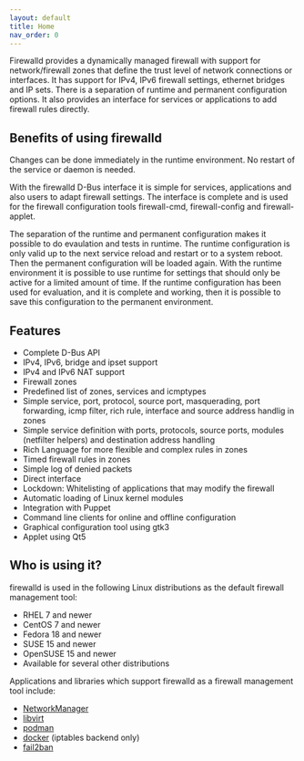 ```yaml
---
layout: default
title: Home
nav_order: 0
---
```


Firewalld provides a dynamically managed firewall with support for network/firewall zones that define the trust level of network connections or interfaces. It has support for IPv4, IPv6 firewall settings, ethernet bridges and IP sets. There is a separation of runtime and permanent configuration options. It also provides an interface for services or applications to add firewall rules directly.

## Benefits of using firewalld

Changes can be done immediately in the runtime environment. No restart of the service or daemon is needed.

With the firewalld D-Bus interface it is simple for services, applications and also users to adapt firewall settings. The interface is complete and is used for the firewall configuration tools firewall-cmd, firewall-config and firewall-applet.

The separation of the runtime and permanent configuration makes it possible to do evaulation and tests in runtime. The runtime configuration is only valid up to the next service reload and restart or to a system reboot. Then the permanent configuration will be loaded again. With the runtime environment it is possible to use runtime for settings that should only be active for a limited amount of time. If the runtime configuration has been used for evaluation, and it is complete and working, then it is possible to save this configuration to the permanent environment.

## Features

 * Complete D-Bus API
 * IPv4, IPv6, bridge and ipset support
 * IPv4 and IPv6 NAT support
 * Firewall zones
 * Predefined list of zones, services and icmptypes
 * Simple service, port, protocol, source port, masquerading, port forwarding, icmp filter, rich rule, interface and source address handlig in zones
 * Simple service definition with ports, protocols, source ports, modules (netfilter helpers) and destination address handling
 * Rich Language for more flexible and complex rules in zones
 * Timed firewall rules in zones
 * Simple log of denied packets
 * Direct interface
 * Lockdown: Whitelisting of applications that may modify the firewall
 * Automatic loading of Linux kernel modules
 * Integration with Puppet
 * Command line clients for online and offline configuration
 * Graphical configuration tool using gtk3
 * Applet using Qt5

## Who is using it?

firewalld is used in the following Linux distributions as the default firewall management tool:

 * RHEL 7 and newer
 * CentOS 7 and newer
 * Fedora 18 and newer
 * SUSE 15 and newer
 * OpenSUSE 15 and newer
 * Available for several other distributions

Applications and libraries which support firewalld as a firewall management tool include:

 * [NetworkManager](https://wiki.gnome.org/Projects/NetworkManager)
 * [libvirt](http://libvirt.org/)
 * [podman](https://podman.io/)
 * [docker](http://docker.com/) (iptables backend only)
 * [fail2ban](http://www.fail2ban.org/)
 
